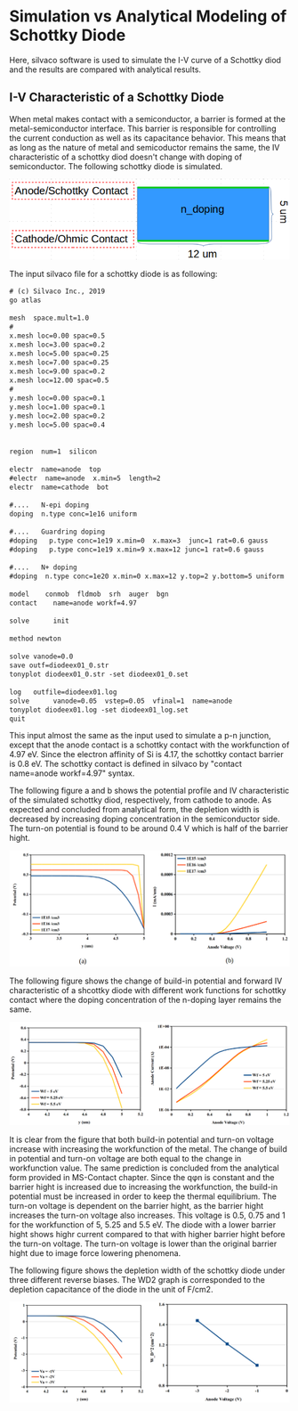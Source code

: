 # Simulation vs Analytical Modeling of Schottky Diode
Here, silvaco software is used to simulate the I-V curve of a Schottky diod and the results are compared with analytical results.

## I-V Characteristic of a Schottky Diode
When metal makes contact with a semiconductor, a barrier is formed at the metal-semiconductor interface. This barrier is responsible for controlling the current conduction as well as its capacitance behavior. This means that as long as the nature of metal and semicoductor remains the same, the IV characteristic of a schottky diod doesn't change with doping of semiconductor. The following schottky diode is simulated.

![](https://github.com/rvatanme/Device-Building-Blocks/blob/main/MS_Contacts/Simulation/schot-diode-str.png)

The input silvaco file for a schottky diode is as following:

    # (c) Silvaco Inc., 2019
    go atlas

    mesh  space.mult=1.0
    # 
    x.mesh loc=0.00 spac=0.5
    x.mesh loc=3.00 spac=0.2
    x.mesh loc=5.00 spac=0.25
    x.mesh loc=7.00 spac=0.25
    x.mesh loc=9.00 spac=0.2
    x.mesh loc=12.00 spac=0.5
    #
    y.mesh loc=0.00 spac=0.1
    y.mesh loc=1.00 spac=0.1
    y.mesh loc=2.00 spac=0.2
    y.mesh loc=5.00 spac=0.4


    region  num=1  silicon

    electr  name=anode  top
    #electr  name=anode  x.min=5  length=2
    electr  name=cathode  bot

    #....   N-epi doping 
    doping  n.type conc=1e16 uniform

    #....   Guardring doping 
    #doping   p.type conc=1e19 x.min=0  x.max=3  junc=1 rat=0.6 gauss
    #doping   p.type conc=1e19 x.min=9 x.max=12 junc=1 rat=0.6 gauss

    #....   N+ doping 
    #doping  n.type conc=1e20 x.min=0 x.max=12 y.top=2 y.bottom=5 uniform

    model    conmob  fldmob  srh  auger  bgn 
    contact    name=anode workf=4.97

    solve      init

    method newton

    solve vanode=0.0
    save outf=diodeex01_0.str
    tonyplot diodeex01_0.str -set diodeex01_0.set

    log   outfile=diodeex01.log
    solve      vanode=0.05  vstep=0.05  vfinal=1  name=anode
    tonyplot diodeex01.log -set diodeex01_log.set
    quit
   
   
This input almost the same as the input used to simulate a p-n junction, except that the anode contact is a schottky contact with the workfunction of 4.97 eV. Since the electron affinity of Si is 4.17, the schottky contact barrier is 0.8 eV. The schottky contact is defined in silvaco by "contact    name=anode workf=4.97" syntax.

The following figure a and b shows the potential profile and IV characteristic of the simulated schottky diod, respectively, from cathode to anode. As expected and concluded from analytical form, the depletion width is decreased by increasing doping concentration in the semiconductor side. The turn-on potential is found to be around 0.4 V which is half of the barrier hight.

![](https://github.com/rvatanme/Device-Building-Blocks/blob/main/MS_Contacts/Simulation/Schot-diode-char.png)

The following figure shows the change of build-in potential and forward IV characteristic of a shcottky diode with different work functions for schottky contact where the doping concentration of the n-doping layer remains the same.

![](https://github.com/rvatanme/Device-Building-Blocks/blob/main/MS_Contacts/Simulation/schot_IV_wf.png)

It is clear from the figure that both build-in potential and turn-on voltage increase with increasing the workfunction of the metal. The change of build in potential and turn-on voltage are both equal to the change in workfunction value. The same prediction is concluded from the analytical form provided in MS-Contact chapter. Since the qφ</sub>n</sub> is constant and the barrier hight is increased due to increasing the workfunction, the build-in potential must be increased in order to keep the thermal equilibrium. The turn-on voltage is dependent on the barrier hight, as the barrier hight increases the turn-on voltage also increases. This voltage is 0.5, 0.75 and 1 for the workfunction of 5, 5.25 and 5.5 eV. The diode with a lower barrier hight shows highr current compared to that with higher barrier hight before the turn-on voltage. The turn-on voltage is lower than the original barrier hight due to image force lowering phenomena.

The following figure shows the depletion width of the schottky diode under three different reverse biases. The WD2 graph is corresponded to the depletion capacitance of the diode in the unit of F/cm2.

![](https://github.com/rvatanme/Device-Building-Blocks/blob/main/MS_Contacts/Simulation/dep_width_schot.png)

